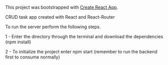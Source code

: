 This project was bootstrapped with [Create React App](https://github.com/facebook/create-react-app).

CRUD task app created with React and React-Router

To run the server perform the following steps.


1 - Enter the directory through the terminal and download the dependencies (npm install)

2 - To initialize the project enter npm start (remember to run the backend first to consume normally)